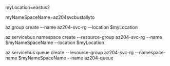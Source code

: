 myLocation=eastus2

myNameSpaceName=az204svcbustallyto

az group create --name az204-svc-rg --location $myLocation

az servicebus namespace create --resource-group az204-svc-rg --name $myNameSpaceName --location $myLocation

az servicebus queue create --resource-group az204-svc-rg --namespace-name $myNameSpaceName --name az204-queue